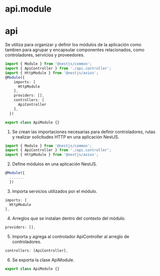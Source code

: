 # api.module
# api
Se utiliza para organizar y definir los módulos de la aplicación como tambien para agrupar y encapsular componentes relacionados, como controladores, servicios y proveedores.
```ts
import { Module } from '@nestjs/common';
import { ApiController } from './api.controller';
import { HttpModule } from '@nestjs/axios';
@Module({
    imports: [
      HttpModule
    ],
    providers: [],
    controllers: [
      ApiController
    ],
  })

export class ApiModule {}
```
1. Se crean las importaciones necesarias para definir controladores, rutas y realizar solicitudes HTTP en una aplicación NestJS.
```ts
import { Module } from '@nestjs/common';
import { ApiController } from './api.controller';
import { HttpModule } from '@nestjs/axios';
```
2. Define módulos en una aplicación NestJS.
```ts
@Module({
  .......
  })
```
3. Importa servicios utilizados por el módulo.
```ts
imports: [
  HttpModule
],
```
4. Arreglos que se instalan dentro del contexto del módulo.
```ts
providers: [],
```
5. Importa y agrega al controlador ApiController al arreglo de controladores.
```ts
controllers: [ApiController],
```
6. Se exporta la clase ApiModule.
```ts
export class ApiModule {}
```